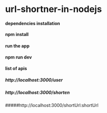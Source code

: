 # url-shortner-in-nodejs

 #### dependencies installation


 **npm install**


 #### run the app
 
 
 **npm run dev**
 
 
 #### list of apis
 
 
 ##### http://localhost:3000/user
 
 
 ##### http://localhost:3000/shorten
 
 
 #####http://localhost:3000/shortUrl:shortUrl
